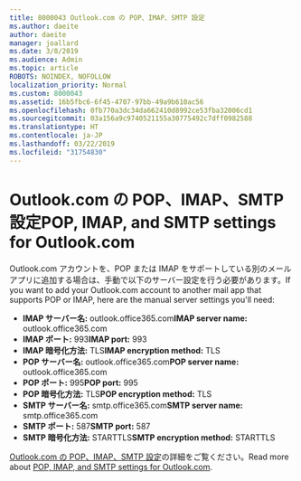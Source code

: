 ```yaml
---
title: 8000043 Outlook.com の POP、IMAP、SMTP 設定
ms.author: daeite
author: daeite
manager: joallard
ms.date: 3/8/2019
ms.audience: Admin
ms.topic: article
ROBOTS: NOINDEX, NOFOLLOW
localization_priority: Normal
ms.custom: 8000043
ms.assetid: 16b5fbc6-6f45-4707-97bb-49a9b610ac56
ms.openlocfilehash: 0fb770a3dc34da662410d8992ce53fba32006cd1
ms.sourcegitcommit: 03a156a9c9740521155a30775492c7dff0982588
ms.translationtype: HT
ms.contentlocale: ja-JP
ms.lasthandoff: 03/22/2019
ms.locfileid: "31754830"
---
```

# <a name="pop-imap-and-smtp-settings-for-outlookcom"></a><span data-ttu-id="fbfd9-102">Outlook.com の POP、IMAP、SMTP 設定</span><span class="sxs-lookup"><span data-stu-id="fbfd9-102">POP, IMAP, and SMTP settings for Outlook.com</span></span>

<span data-ttu-id="fbfd9-103">Outlook.com アカウントを、POP または IMAP をサポートしている別のメール アプリに追加する場合は、手動で以下のサーバー設定を行う必要があります。</span><span class="sxs-lookup"><span data-stu-id="fbfd9-103">If you want to add your Outlook.com account to another mail app that supports POP or IMAP, here are the manual server settings you'll need:</span></span>
  
- <span data-ttu-id="fbfd9-104">**IMAP サーバー名:** outlook.office365.com</span><span class="sxs-lookup"><span data-stu-id="fbfd9-104">**IMAP server name:** outlook.office365.com</span></span> 
- <span data-ttu-id="fbfd9-105">**IMAP ポート:** 993</span><span class="sxs-lookup"><span data-stu-id="fbfd9-105">**IMAP port:** 993</span></span>   
- <span data-ttu-id="fbfd9-106">**IMAP 暗号化方法:** TLS</span><span class="sxs-lookup"><span data-stu-id="fbfd9-106">**IMAP encryption method:** TLS</span></span>   
- <span data-ttu-id="fbfd9-107">**POP サーバー名:** outlook.office365.com</span><span class="sxs-lookup"><span data-stu-id="fbfd9-107">**POP server name:** outlook.office365.com</span></span>  
- <span data-ttu-id="fbfd9-108">**POP ポート:** 995</span><span class="sxs-lookup"><span data-stu-id="fbfd9-108">**POP port:** 995</span></span>  
- <span data-ttu-id="fbfd9-109">**POP 暗号化方法:** TLS</span><span class="sxs-lookup"><span data-stu-id="fbfd9-109">**POP encryption method:** TLS</span></span>  
- <span data-ttu-id="fbfd9-110">**SMTP サーバー名:** smtp.office365.com</span><span class="sxs-lookup"><span data-stu-id="fbfd9-110">**SMTP server name:** smtp.office365.com</span></span> 
- <span data-ttu-id="fbfd9-111">**SMTP ポート:** 587</span><span class="sxs-lookup"><span data-stu-id="fbfd9-111">**SMTP port:** 587</span></span> 
- <span data-ttu-id="fbfd9-112">**SMTP 暗号化方法:** STARTTLS</span><span class="sxs-lookup"><span data-stu-id="fbfd9-112">**SMTP encryption method:** STARTTLS</span></span> 

<span data-ttu-id="fbfd9-113">[Outlook.com の POP、IMAP、SMTP 設定](https://go.microsoft.com/fwlink/p/?linkid=2001402&amp;clcid=0x409)の詳細をご覧ください。</span><span class="sxs-lookup"><span data-stu-id="fbfd9-113">Read more about [POP, IMAP, and SMTP settings for Outlook.com](https://go.microsoft.com/fwlink/p/?linkid=2001402&amp;clcid=0x409).</span></span>